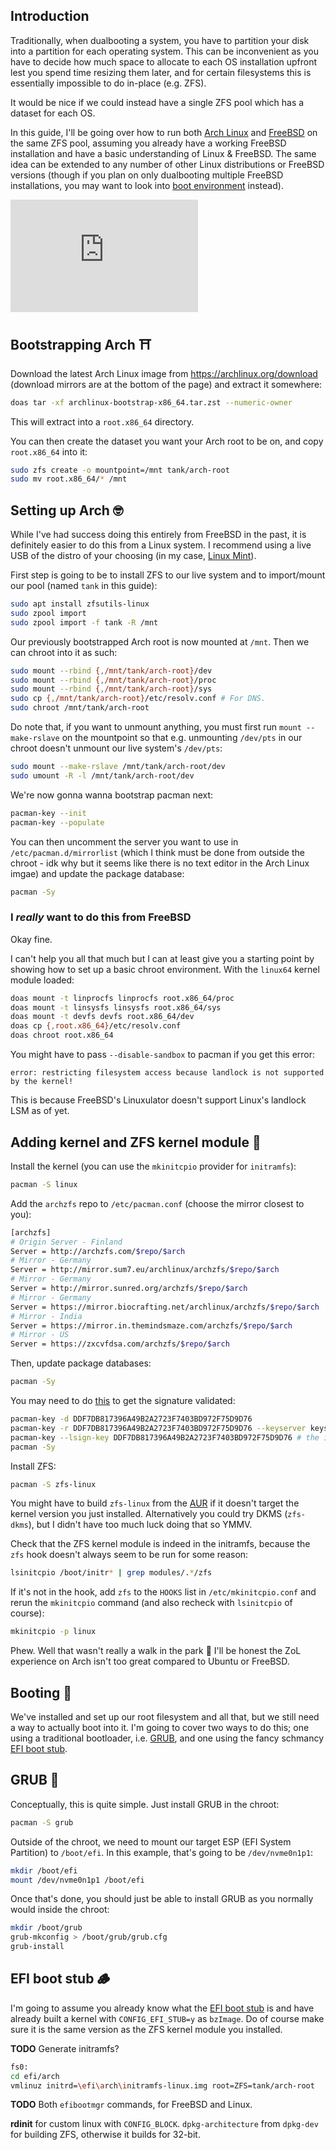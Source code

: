 ## Introduction

Traditionally, when dualbooting a system, you have to partition your disk into a partition for each operating system.
This can be inconvenient as you have to decide how much space to allocate to each OS installation upfront lest you spend time resizing them later, and for certain filesystems this is essentially impossible to do in-place (e.g. ZFS).

It would be nice if we could instead have a single ZFS pool which has a dataset for each OS.

In this guide, I'll be going over how to run both [Arch Linux](https://archlinux.org/) and [FreeBSD](https://www.freebsd.org/) on the same ZFS pool, assuming you already have a working FreeBSD installation and have a basic understanding of Linux & FreeBSD.
The same idea can be extended to any number of other Linux distributions or FreeBSD versions (though if you plan on only dualbooting multiple FreeBSD installations, you may want to look into [boot environment](https://wiki.freebsd.org/BootEnvironments) instead).

<iframe src="https://www.shadertoy.com/embed/wlc3zr?gui=false&paused=false&muted=true" height="180" frameborder="0"></iframe>

## Bootstrapping Arch ⛩️

Download the latest Arch Linux image from <https://archlinux.org/download> (download mirrors are at the bottom of the page) and extract it somewhere:

```sh
doas tar -xf archlinux-bootstrap-x86_64.tar.zst --numeric-owner
```

This will extract into a `root.x86_64` directory.

You can then create the dataset you want your Arch root to be on, and copy `root.x86_64` into it:

```sh
sudo zfs create -o mountpoint=/mnt tank/arch-root
sudo mv root.x86_64/* /mnt
```

## Setting up Arch 🤓

While I've had success doing this entirely from FreeBSD in the past, it is definitely easier to do this from a Linux system.
I recommend using a live USB of the distro of your choosing (in my case, [Linux Mint](https://linuxmint.com/)).

First step is going to be to install ZFS to our live system and to import/mount our pool (named `tank` in this guide):

```sh
sudo apt install zfsutils-linux
sudo zpool import
sudo zpool import -f tank -R /mnt
```

Our previously bootstrapped Arch root is now mounted at `/mnt`.
Then we can chroot into it as such:

```sh
sudo mount --rbind {,/mnt/tank/arch-root}/dev
sudo mount --rbind {,/mnt/tank/arch-root}/proc
sudo mount --rbind {,/mnt/tank/arch-root}/sys
sudo cp {,/mnt/tank/arch-root}/etc/resolv.conf # For DNS.
sudo chroot /mnt/tank/arch-root
```

Do note that, if you want to unmount anything, you must first run `mount --make-rslave` on the mountpoint so that e.g. unmounting `/dev/pts` in our chroot doesn't unmount our live system's `/dev/pts`:

```sh
sudo mount --make-rslave /mnt/tank/arch-root/dev
sudo umount -R -l /mnt/tank/arch-root/dev
```

We're now gonna wanna bootstrap pacman next:

```sh
pacman-key --init
pacman-key --populate
```

You can then uncomment the server you want to use in `/etc/pacman.d/mirrorlist` (which I think must be done from outside the chroot - idk why but it seems like there is no text editor in the Arch Linux imgae) and update the package database:

```sh
pacman -Sy
```

### I *really* want to do this from FreeBSD

Okay fine.

I can't help you all that much but I can at least give you a starting point by showing how to set up a basic chroot environment.
With the `linux64` kernel module loaded:

```sh
doas mount -t linprocfs linprocfs root.x86_64/proc
doas mount -t linsysfs linsysfs root.x86_64/sys
doas mount -t devfs devfs root.x86_64/dev
doas cp {,root.x86_64}/etc/resolv.conf
doas chroot root.x86_64
```

You might have to pass `--disable-sandbox` to pacman if you get this error:

```log
error: restricting filesystem access because landlock is not supported by the kernel!
```

This is because FreeBSD's Linuxulator doesn't support Linux's landlock LSM as of yet.

## Adding kernel and ZFS kernel module 🌽

Install the kernel (you can use the `mkinitcpio` provider for `initramfs`):

```sh
pacman -S linux
```

Add the `archzfs` repo to `/etc/pacman.conf` (choose the mirror closest to you):

```sh
[archzfs]
# Origin Server - Finland
Server = http://archzfs.com/$repo/$arch
# Mirror - Germany
Server = http://mirror.sum7.eu/archlinux/archzfs/$repo/$arch
# Mirror - Germany
Server = http://mirror.sunred.org/archzfs/$repo/$arch
# Mirror - Germany
Server = https://mirror.biocrafting.net/archlinux/archzfs/$repo/$arch
# Mirror - India
Server = https://mirror.in.themindsmaze.com/archzfs/$repo/$arch
# Mirror - US
Server = https://zxcvfdsa.com/archzfs/$repo/$arch
```

Then, update package databases:

```sh
pacman -Sy
```

You may need to do [this](https://www.reddit.com/r/archlinux/comments/hom2v8/archzfs_signature_from_archzfs_bot/) to get the signature validated:

```sh
pacman-key -d DDF7DB817396A49B2A2723F7403BD972F75D9D76
pacman-key -r DDF7DB817396A49B2A2723F7403BD972F75D9D76 --keyserver keyserver.ubuntu.com
pacman-key --lsign-key DDF7DB817396A49B2A2723F7403BD972F75D9D76 # the important one!
pacman -Sy
```

Install ZFS:

```sh
pacman -S zfs-linux
```

You might have to build `zfs-linux` from the [AUR](https://aur.archlinux.org/) if it doesn't target the kernel version you just installed.
Alternatively you could try DKMS (`zfs-dkms`), but I didn't have too much luck doing that so YMMV.

Check that the ZFS kernel module is indeed in the initramfs, because the `zfs` hook doesn't always seem to be run for some reason:

```sh
lsinitcpio /boot/initr* | grep modules/.*/zfs
```

If it's not in the hook, add `zfs` to the `HOOKS` list in `/etc/mkinitcpio.conf` and rerun the `mkinitcpio` command (and also recheck with `lsinitcpio` of course):

```sh
mkinitcpio -p linux
```

Phew.
Well that wasn't really a walk in the park 🙂
I'll be honest the ZoL experience on Arch isn't too great compared to Ubuntu or FreeBSD.

## Booting 👢

We've installed and set up our root filesystem and all that, but we still need a way to actually boot into it.
I'm going to cover two ways to do this; one using a traditional bootloader, i.e. [GRUB](https://www.gnu.org/software/grub/), and one using the fancy schmancy [EFI boot stub](https://docs.kernel.org/admin-guide/efi-stub.html).

## GRUB 🐛

Conceptually, this is quite simple.
Just install GRUB in the chroot:

```sh
pacman -S grub
```

Outside of the chroot, we need to mount our target ESP (EFI System Partition) to `/boot/efi`.
In this example, that's going to be `/dev/nvme0n1p1`:

```sh
mkdir /boot/efi
mount /dev/nvme0n1p1 /boot/efi
```

Once that's done, you should just be able to install GRUB as you normally would inside the chroot:

```sh
mkdir /boot/grub
grub-mkconfig > /boot/grub/grub.cfg
grub-install
```

## EFI boot stub 🪵

I'm going to assume you already know what the [EFI boot stub](https://docs.kernel.org/admin-guide/efi-stub.html) is and have already built a kernel with `CONFIG_EFI_STUB=y` as `bzImage`.
Do of course make sure it is the same version as the ZFS kernel module you installed.

**TODO** Generate initramfs?

```sh
fs0:
cd efi/arch
vmlinuz initrd=\efi\arch\initramfs-linux.img root=ZFS=tank/arch-root
```

**TODO** Both `efibootmgr` commands, for FreeBSD and Linux.

**rdinit** for custom linux with `CONFIG_BLOCK`.
`dpkg-architecture` from `dpkg-dev` for building ZFS, otherwise it builds for 32-bit.
